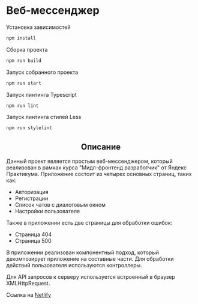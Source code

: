 <h1 >Веб-мессенджер</h2>

Установка зависимостей

```bash
npm install
```

Сборка проекта

```bash
npm run build
```

Запуск собранного проекта

```bash
npm run start
```

Запуск линтинга Typescript

```bash
npm run lint
```

Запуск линтинга стилей Less

```bash
npm run stylelint
```

<h2 align="center">Описание</h2>

Данный проект является простым веб-мессенджером, который реализован в рамках курса "Мидл-фронтенд разработчик" от Яндекс
Практикума.
Приложение состоит из четырех основных страниц, таких как:

* Авторизация
* Регистрации
* Список чатов с диалоговым окном
* Настройки пользователя

Также в приложении есть две страницы для обработки ошибок:

* Страница 404
* Страница 500

В приложении реализован компонентный подход, который декомпозирует приложение на составные части.
Для обработки действий пользователя используются контроллеры.

Для API запросов к серверу используется встроенный в браузер XMLHttpRequest.

Ссылка на [Netlify](https://fabulous-cupcake-990783.netlify.app)

